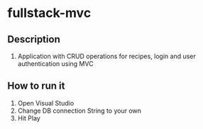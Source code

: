 # fullstack-mvc

## Description
1. Application with CRUD operations for recipes, login and user authentication using MVC

## How to run it
1. Open Visual Studio
1. Change DB connection String to your own
1. Hit Play
